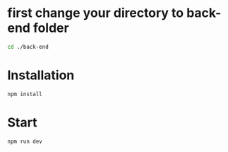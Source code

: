 # first change your directory to back-end folder

```bash
cd ./back-end
```

# Installation

```bash
npm install
```

#  Start

```bash
npm run dev
```